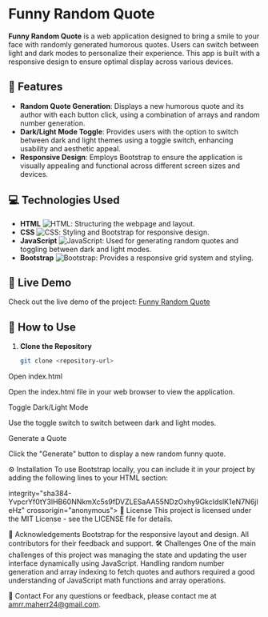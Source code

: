 # Funny Random Quote

**Funny Random Quote** is a web application designed to bring a smile to your face with randomly generated humorous quotes. Users can switch between light and dark modes to personalize their experience. This app is built with a responsive design to ensure optimal display across various devices.

## 📜 Features

- **Random Quote Generation**: Displays a new humorous quote and its author with each button click, using a combination of arrays and random number generation.
- **Dark/Light Mode Toggle**: Provides users with the option to switch between dark and light themes using a toggle switch, enhancing usability and aesthetic appeal.
- **Responsive Design**: Employs Bootstrap to ensure the application is visually appealing and functional across different screen sizes and devices.

## 💻 Technologies Used

- **HTML** ![HTML](https://img.shields.io/badge/HTML5-E34F26?style=flat&logo=html5&logoColor=white): Structuring the webpage and layout.
- **CSS** ![CSS](https://img.shields.io/badge/CSS3-1572B6?style=flat&logo=css3&logoColor=white): Styling and Bootstrap for responsive design.
- **JavaScript** ![JavaScript](https://img.shields.io/badge/JavaScript-F7DF1C?style=flat&logo=javascript&logoColor=black): Used for generating random quotes and toggling between dark and light modes.
- **Bootstrap** ![Bootstrap](https://img.shields.io/badge/Bootstrap-7952B3?style=flat&logo=bootstrap&logoColor=white): Provides a responsive grid system and styling.

## 🚀 Live Demo

Check out the live demo of the project: [Funny Random Quote](https://amrr-maherr.github.io/Funny-Random-Quote/)

## 🚀 How to Use

1. **Clone the Repository**

   ```bash
   git clone <repository-url>
Open index.html

Open the index.html file in your web browser to view the application.

Toggle Dark/Light Mode

Use the toggle switch to switch between dark and light modes.

Generate a Quote

Click the "Generate" button to display a new random funny quote.

⚙️ Installation
To use Bootstrap locally, you can include it in your project by adding the following lines to your HTML <head> section:

<link href="https://cdn.jsdelivr.net/npm/bootstrap@5.3.3/dist/css/bootstrap.min.css" rel="stylesheet" integrity="sha384-QWTKZyjpPEjISv5WaRU9OFeRpok6YctnYmDr5pNlyT2bRjXh0JMhjY6hW+ALEwIH" crossorigin="anonymous">
<script src="https://cdn.jsdelivr.net/npm/bootstrap@5.3.3/dist/js/bootstrap.bundle.min.js" integrity="sha384-YvpcrYf0tY3lHB60NNkmXc5s9fDVZLESaAA55NDzOxhy9GkcIdslK1eN7N6jIeHz" crossorigin="anonymous"></script>

 integrity="sha384-YvpcrYf0tY3lHB60NNkmXc5s9fDVZLESaAA55NDzOxhy9GkcIdslK1eN7N6jIeHz" crossorigin="anonymous"></script>
📝 License
This project is licensed under the MIT License - see the LICENSE file for details.

🙏 Acknowledgements
Bootstrap for the responsive layout and design.
All contributors for their feedback and support.
🛠️ Challenges
One of the main challenges of this project was managing the state and updating the user interface dynamically using JavaScript. Handling random number generation and array indexing to fetch quotes and authors required a good understanding of JavaScript math functions and array operations.

📧 Contact
For any questions or feedback, please contact me at amrr.maherr24@gmail.com.
